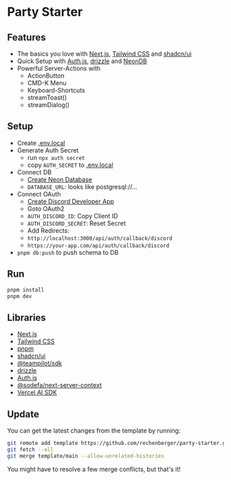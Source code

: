 # Party Starter

## Features

- The basics you love with [Next.js](https://nextjs.org/), [Tailwind CSS](https://tailwindcss.com/) and [shadcn/ui](https://ui.shadcn.com/)
- Quick Setup with [Auth.js](https://authjs.dev/), [drizzle](https://orm.drizzle.team/) and [NeonDB](https://neon.tech)
- Powerful Server-Actions with
  - ActionButton
  - CMD-K Menu
  - Keyboard-Shortcuts
  - streamToast()
  - streamDialog()

## Setup

- Create [.env.local](.env.local)
- Generate Auth Secret
  - run `npx auth secret`
  - copy `AUTH_SECRET` to [.env.local](.env.local)
- Connect DB
  - [Create Neon Database](https://console.neon.tech/app/projects)
  - `DATABASE_URL`: looks like postgresql://...
- Connect OAuth
  - [Create Discord Developer App](https://discord.com/developers/applications)
  - Goto OAuth2
  - `AUTH_DISCORD_ID`: Copy Client ID
  - `AUTH_DISCORD_SECRET`: Reset Secret
  - Add Redirects:
  - `http://localhost:3000/api/auth/callback/discord`
  - `https://your-app.com/api/auth/callback/discord`
- `pnpm db:push` to push schema to DB

## Run

```bash
pnpm install
pnpm dev
```

## Libraries

- [Next.js](https://nextjs.org/)
- [Tailwind CSS](https://tailwindcss.com/)
- [pnpm](https://pnpm.io/)
- [shadcn/ui](https://ui.shadcn.com/)
- [@teampilot/sdk](https://sdk.teampilot.ai/)
- [drizzle](https://orm.drizzle.team/)
- [Auth.js](https://authjs.dev/)
- [@sodefa/next-server-context](https://github.com/rechenberger/next-server-context)
- [Vercel AI SDK](https://sdk.vercel.ai/docs)

## Update

You can get the latest changes from the template by running:

```bash
git remote add template https://github.com/rechenberger/party-starter.git
git fetch --all
git merge template/main --allow-unrelated-histories
```

You might have to resolve a few merge conflicts, but that's it!

